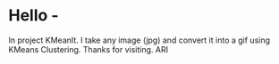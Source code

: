 # Hello -
In project KMeanIt. I take any image (jpg) and convert it into a gif using KMeans Clustering.
Thanks for visiting.
ARI
